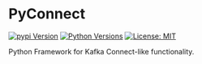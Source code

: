 # PyConnect

[![pypi Version](https://img.shields.io/pypi/v/pyconnect.svg)](https://pypi.org/project/pyconnect/) [![Python Versions](https://img.shields.io/pypi/pyversions/pyconnect.svg)](https://pypi.org/project/pyconnect/) [![License: MIT](https://img.shields.io/badge/License-MIT-yellow.svg)](https://opensource.org/licenses/MIT)

Python Framework for Kafka Connect-like functionality.

